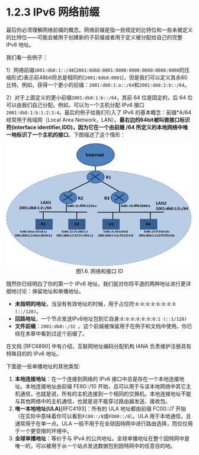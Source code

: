 # 1.2.3 IPv6 网络前缀

最后你必须理解网络前缀的概念。网络前缀是指一些规定的比特位和一些未被定义的比特位——可能会被用于创建新的子前缀或者用于定义被分配给自己的完整 IPv6 地址。

我们看一些例子：

1）网络前缀```2001:db8:1::/48```(```2001:0db8:0001:0000:0000:0000:0000:0000```的压缩形式)表示前48bit将总是相同的(```2001:0db8:0001```)，但是我们可以定义其余80 比特。例如，获得一个更小的前缀：```2001:db8:1:a::/64```和```2001:db8:1:b::/64```。

2）对于上面定义的更小前缀```2001:db8:1:b::/64```，其前 64 位是固定的，后 64 位可以由我们自己分配。例如，可以为一个主机分配 IPv6 接口```2001:db8:1:b:1:2:3:4```。最后的例子给我们引入了 IPv6 的基本概念：前缀\*A/64经常用于局域网（Local Area Network，LAN）。**最右边的64bit被叫做接口标识符(interface identifier,IDD)，因为它在一个由前缀 /64 所定义的本地网络中唯一地标识了一个主机的接口**。下图描述了这个情形：
<center>
<img src="images/iot_in_five_days/1/image006.png"/>
</center>

<center>
图1.6. 网络和接口 ID
</center>

既然你已经明白了你的第一个 IPv6 地址，我们就对你将平道的两种地址进行更详细地讨论：保留地址和单播地址。

* **未指明的地址**，当没有有效地址的时候，用于占位符:```0:0:0:0:0:0:0:0 (::/128)```。
* **回路地址**，一个节点发送IPv6地址包到它自身:```0:0:0:0:0:0:0:1 (::1/128)```
* **文件前缀**：```2001:db8::/32 ```。这个前缀被保留用于在例子和文档中使用。你已经在本章中看到过这个前缀了。

在文档 [RFC6890] 中有介绍，互联网地址编码分配机构 IANA 负责维护注册具有特殊目的的 IPv6 地址。
 
下面是一些单播地址的其他类型:
1. **本地连接地址**：在一个连接到网络的 IPv6 接口中总是存在一个本地连接地址。本地连接地址由前缀 FE80::/10 开始，且可以用于与该本地网络中其它主机通信，也就是说，所有的主机连接到一个相同的交换机。本地连接地址不能与其他网络中的主机通信，也就是说不能穿过路由器发送、接收包。
2. **唯一本地地址(ULA)**[RFC4193]：所有的 ULA 地址都由前缀 FC00::/7 开始（在实际中意味着你可以看到```FC00::/8```或```FD00::/8```）。ULA 用于本地通信，且通常用于在单一点。ULA 一般不用于在全球因特网中进行路由选择，而仅仅用于一个更受限的环境中。
3. **全球单播地址**：等价于与 IPv4 的公共地址。全球单播地址在整个因特网中是唯一的，可以被用于从一个站点发送数据包到因特网中的任意目的地。


